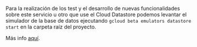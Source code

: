 Para la realización de los test y el desarrollo de nuevas funcionalidades sobre
este servicio u otro que use el Cloud Datastore podemos levantar
el simulador de la base de datos ejecutando
`gcloud beta emulators datastore start` en la carpeta raíz del proyecto.

Más info [aquí](https://cloud.google.com/datastore/docs/tools/datastore-emulator).
